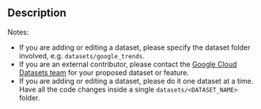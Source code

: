 ## Description

Notes:
* If you are adding or editing a dataset, please specify the dataset folder involved, e.g. `datasets/google_trends`.
* If you are an external contributor, please contact the [Google Cloud Datasets team](mailto:cloud-datasets-onboarding@google.com) for your proposed dataset or feature.
* If you are adding or editing a dataset, please do it one dataset at a time. Have all the code changes inside a single  `datasets/<DATASET_NAME>` folder.
